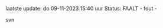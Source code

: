 laatste update: 
do 09-11-2023 15:40   uur 
Status: FAALT - fout - 
<div class="service R">svn</div>